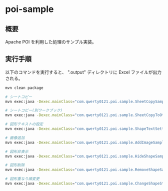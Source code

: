 # poi-sample

## 概要

Apache POI を利用した処理のサンプル実装。

## 実行手順

以下のコマンドを実行すると、 ".output" ディレクトリに Excel ファイルが出力される。

```bash
mvn clean package

# シートコピー
mvn exec:java -Dexec.mainClass="com.qwerty0121.poi.sample.SheetCopySample"

# シートコピー(別ワークブック)
mvn exec:java -Dexec.mainClass="com.qwerty0121.poi.sample.SheetCopyToOtherWorkbookSample"

# 図形テキストの設定
mvn exec:java -Dexec.mainClass="com.qwerty0121.poi.sample.ShapeTextSettingSample"

# 画像追加
mvn exec:java -Dexec.mainClass="com.qwerty0121.poi.sample.AddImageSample"

# 図形非表示
mvn exec:java -Dexec.mainClass="com.qwerty0121.poi.sample.HideShapeSample"

# 図形削除
mvn exec:java -Dexec.mainClass="com.qwerty0121.poi.sample.RemoveShapeSample"

# 図形重なり順変更
mvn exec:java -Dexec.mainClass="com.qwerty0121.poi.sample.ChangeShapeStackingOrder"
```
